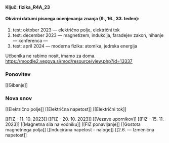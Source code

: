 #### Ključ: fizika_R4A_23

#### Okvirni datumi pisnega ocenjevanja znanja (9., 16., 33. teden):
1. test: oktober 2023 — električno polje, električni tok
2. test: december 2023  — magnetizem, indukcija, faradejev zakon, nihanje
— konferenca —
4. test: april 2024 — moderna fizika: atomika, jedrska energija

Učbenika ne rabimo nosit, imamo za doma. 
https://moodle2.vegova.si/mod/resource/view.php?id=13337
### Ponovitev
[[Gibanje]]
### Nova snov
[[Električno polje]]
[[Električna napetost]]
[[Električni tok]]

[[FIZ - 11. 10. 2023]]
[[FIZ - 20. 10.  2023]]
[[Vezave upornikov]]
[[FIZ - 15. 11. 2023]]
[[Magnetna sila na vodniku]]
[[FIZ ponavljanje]]
[[Gostota magnetnega polja]]
[[Inducirana napetost - naloge]]
[[2.6. — Izmenična napetost]]